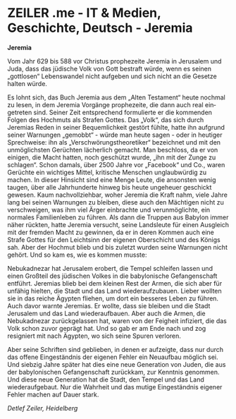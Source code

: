 # ZEILER .me - IT & Medien, Geschichte, Deutsch - Jeremia

**Jeremia**

Vom Jahr 629 bis 588 vor Christus prophezeite Jeremia in Jerusalem und Juda, dass das jüdische Volk von Gott bestraft würde, wenn es seinen „gottlosen“ Lebenswandel nicht aufgeben und sich nicht an die Gesetze halten würde.

Es lohnt sich, das Buch Jeremia aus dem „Alten Testament“ heute nochmal zu lesen, in dem Jeremia Vorgänge prophezeite, die dann auch real ein­getreten sind. Seiner Zeit entsprechend formulierte er die kommenden Folgen des Hochmuts als Strafen Gottes. Das „Volk“, das sich durch Jeremias Reden in seiner Bequem­lichkeit gestört fühlte, hatte ihn aufgrund seiner Warnungen „gemobbt“ - würde man heute sagen - oder in heutiger Sprechweise: ihn als „Verschwörungs­theore­tiker“ bezeichnet und mit den unmöglichsten Gerüchten lächerlich gemacht. Man beschloss, da er von einigen, die Macht hatten, noch geschützt wurde, „ihn mit der Zunge zu schlagen“. Schon damals, über 2500 Jahre vor „Facebook“ und Co., waren Gerüchte ein wichtiges Mittel, kritische Menschen unglaubwürdig zu machen. In dieser Hinsicht sind eine Menge Leute, die ansonsten wenig taugen, über alle Jahrhunderte hinweg bis heute ungeheuer geschickt gewesen. Kaum nach­voll­ziehbar, woher Jeremia die Kraft nahm, viele Jahre lang bei seinen Warnungen zu bleiben, diese auch den Mächtigen nicht zu verschweigen, was ihm viel Ärger einbrachte und verunmöglichte, ein normales Familienleben zu führen. Als dann die Truppen aus Babylon immer näher rückten, hatte Jeremia versucht, seine Landsleute für einen Ausgleich mit der fremden Macht zu gewinnen, da er in deren Kommen auch eine Strafe Gottes für den Leichtsinn der eigenen Oberschicht und des Königs sah. Aber der Hochmut blieb und bis zuletzt wurden seine Warnungen nicht gehört. Und so kam es, wie es kommen musste:

Nebukadnezar hat Jerusalem erobert, die Tempel schleifen lassen und einen Großteil des jüdischen Volkes in die babylonische Gefangenschaft entführt. Jeremias blieb bei dem kleinen Rest der Armen, die sich aber für unfähig hielten, die Stadt und das Land wiederaufzubauen. Lieber wollten sie in das reiche Ägypten fliehen, um dort ein besseres Leben zu führen. Auch davor warnte Jeremias. Er wollte, dass sie bleiben und die Stadt Jerusalem und das Land wiederaufbauen. Aber auch die Armen, die Nebukadnezar zurückgelassen hat, waren von der Feigheit infiziert, die das Volk schon zuvor geprägt hat. Und so gab er am Ende nach und zog resigniert mit nach Ägypten, wo sich seine Spuren verloren.

Aber seine Schriften sind geblieben, in denen er aufzeigte, dass nur durch das offene Eingeständnis der eigenen Fehler ein Neuaufbau möglich sei. Und siebzig Jahre später hat dies eine neue Generation von Juden, die aus der babylonischen Gefangenschaft zurückkam, zur Kenntnis genommen. Und diese neue Generation hat die Stadt, den Tempel und das Land wiederaufgebaut. Nur die Wahrheit und das mutige Eingeständnis eigener Fehler machen auf Dauer stark.

*Detlef Zeiler, Heidelberg*